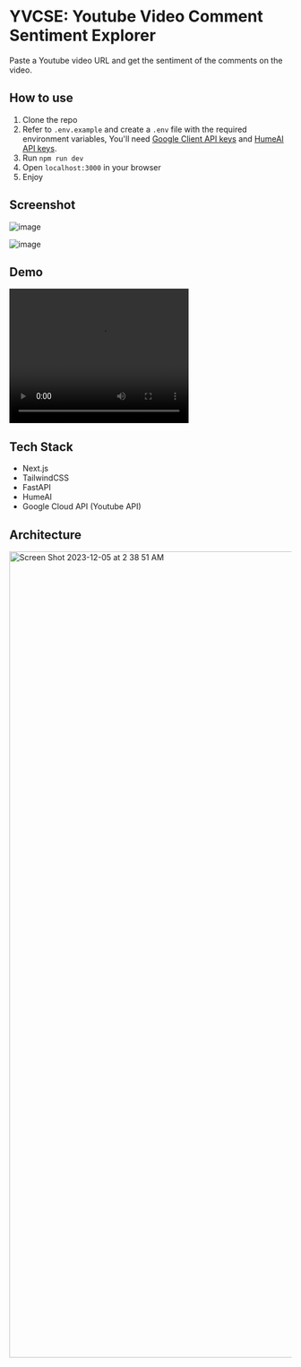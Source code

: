 # YVCSE: Youtube Video Comment Sentiment Explorer
Paste a Youtube video URL and get the sentiment of the comments on the video.

## How to use
1. Clone the repo
2. Refer to ```.env.example``` and create a ```.env``` file with the required environment variables, You'll need [Google Client API keys](https://beta.hume.ai/) and [HumeAI API keys](https://beta.hume.ai/).
3. Run ```npm run dev```
4. Open ```localhost:3000``` in your browser
5. Enjoy

## Screenshot

![image](https://github.com/tranthienkhiem2608/ytb-comment-sentiment/blob/main/448699232_1142095733569596_4762800664344869920_n.png?raw=true)

![image](https://github.com/tranthienkhiem2608/ytb-comment-sentiment/blob/main/448641954_1146644936577719_1840201329201379749_n.png?raw=true)



## Demo
<video width="320" height="240" controls>
  <source src="YTB Demo.mp4" type="video/mp4">
</video>


## Tech Stack
- Next.js
- TailwindCSS
- FastAPI
- HumeAI
- Google Cloud API (Youtube API)

## Architecture

<img width="1439" alt="Screen Shot 2023-12-05 at 2 38 51 AM" src="https://github.com/anhduy1202/YVCSE/assets/58461444/d4e81060-60f9-46ee-bf8c-4ee3235c10ac">
